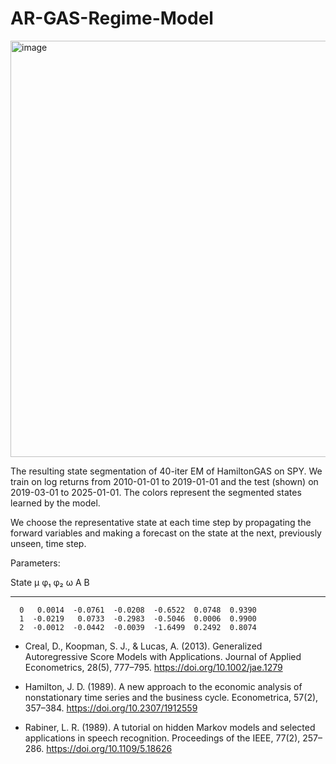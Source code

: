# AR-GAS-Regime-Model

<img width="1086" height="666" alt="image" src="https://github.com/user-attachments/assets/2cfe82b9-3ea9-49dd-a65a-cf46dbf77406" />

The resulting state segmentation of 40-iter EM of HamiltonGAS on SPY. We train on log returns from 2010-01-01 to 2019-01-01 and the test (shown) on 2019-03-01 to 2025-01-01. The colors represent the segmented states learned by the model. 

We choose the representative state at each time step by propagating the forward variables and making a forecast on the state at the next, previously unseen, time step. 

Parameters: 

  State        μ       φ₁       φ₂        ω       A       B
-------  -------  -------  -------  -------  ------  ------
      0   0.0014  -0.0761  -0.0208  -0.6522  0.0748  0.9390
      1  -0.0219   0.0733  -0.2983  -0.5046  0.0006  0.9900
      2  -0.0012  -0.0442  -0.0039  -1.6499  0.2492  0.8074


- Creal, D., Koopman, S. J., & Lucas, A. (2013). Generalized Autoregressive Score Models with Applications. Journal of Applied Econometrics, 28(5), 777–795. https://doi.org/10.1002/jae.1279

- Hamilton, J. D. (1989). A new approach to the economic analysis of nonstationary time series and the business cycle. Econometrica, 57(2), 357–384. https://doi.org/10.2307/1912559

- Rabiner, L. R. (1989). A tutorial on hidden Markov models and selected applications in speech recognition. Proceedings of the IEEE, 77(2), 257–286. https://doi.org/10.1109/5.18626
